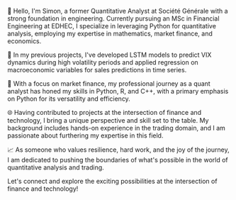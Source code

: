 👋 Hello, I'm Simon, a former Quantitative Analyst at Société Générale with a strong foundation in engineering. Currently pursuing an MSc in Financial Engineering at EDHEC, I specialize in leveraging Python for quantitative analysis, employing my expertise in mathematics, market finance, and economics.

🚀 In my previous projects, I've developed LSTM models to predict VIX dynamics during high volatility periods and applied regression on macroeconomic variables for sales predictions in time series. 

💼 With a focus on market finance, my professional journey as a quant analyst has honed my skills in Python, R, and C++, with a primary emphasis on Python for its versatility and efficiency.

🌐 Having contributed to projects at the intersection of finance and technology, I bring a unique perspective and skill set to the table. My background includes hands-on experience in the trading domain, and I am passionate about furthering my expertise in this field.

📈 As someone who values resilience, hard work, and the joy of the journey, I am dedicated to pushing the boundaries of what's possible in the world of quantitative analysis and trading.

Let's connect and explore the exciting possibilities at the intersection of finance and technology!
<!---
SimonDequidt/SimonDequidt is a ✨ special ✨ repository because its `README.md` (this file) appears on your GitHub profile.
You can click the Preview link to take a look at your changes.
--->
